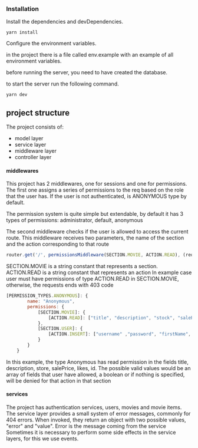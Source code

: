 
### Installation

Install the dependencies and devDependencies.

```shell script
yarn install
```

Configure the environment variables.

in the project there is a file called env.example with an example of all environment variables.

before running the server, you need to have created the database.

to start the server run the following command.
```shell script
yarn dev
```

## project structure
The project consists of:
* model layer
* service layer
* middleware layer
* controller layer

#### middlewares
This project has 2 middlewares, one for sessions and one for permissions.
The first one assigns a series of permissions to the req based on the role that the user has.
If the user is not authenticated, is ANONYMOUS type by default. 

The permission system is quite simple but extendable, by default it has 3 types of permissions: 
administrator, default, anonymous

The second middleware checks if the user is allowed to access the current route.
This middleware receives two parameters, the name of the section and the action corresponding to that route
```js
router.get('/', permissionsMiddleware(SECTION.MOVIE, ACTION.READ), (req, res) => res.send('Hi'))
```
SECTION.MOVIE is a string constant that represents a section. 
ACTION.READ is a string constant that represents an action
In example case user must have permissions of type ACTION.READ in SECTION.MOVIE, otherwise, the requests ends with 403 code

```js
[PERMISSION_TYPES.ANONYMOUS]: {
        name: "Anonymous",
        permissions: {
            [SECTION.MOVIE]: {
                [ACTION.READ]: ["title", "description", "stock", "salePrice", "likes", "id"],
            },
            [SECTION.USER]: {
                [ACTION.INSERT]: ["username" ,"password", "firstName", "lastName", "password", "email"]
            }
        }
    }
```
In this example, the type Anonymous has read permission in the fields title, description, store, salePrice, likes, id.
The possible valid values would be an array of fields that user have allowed, a boolean or if nothing is specified, will be denied for that action in that section

#### services
The project has authentication services, users, movies and movie items.
The service layer provides a small system of error messages, commonly for 404 errors. When invoked, they return an object with two possible values, "error" and "value". Error is the message coming from the service
Sometimes it is necessary to perform some side effects in the service layers, for this we use events.